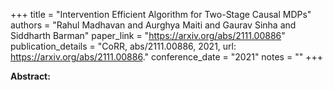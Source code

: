 +++
title = "Intervention Efficient Algorithm for Two-Stage Causal MDPs"
authors = "Rahul Madhavan and Aurghya Maiti and Gaurav Sinha and Siddharth Barman"
paper_link = "https://arxiv.org/abs/2111.00886"
publication_details = "CoRR, abs/2111.00886, 2021, url: <a href='https://arxiv.org/abs/2111.00886' target='_blank'>https://arxiv.org/abs/2111.00886</a>."
conference_date = "2021"
notes = ""
+++

<b>Abstract:</b>
